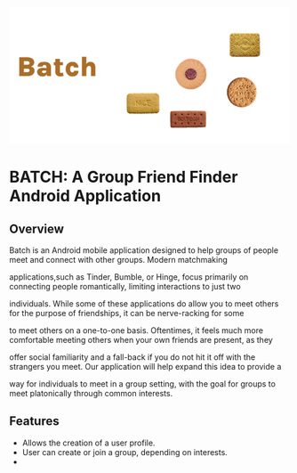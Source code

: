 ![Batch Banner](https://github.com/emanuel-ruiz/Batch/blob/main/BatchBanner.png)

# **BATCH:** A Group Friend Finder Android Application

## **Overview**
 
 Batch is an Android mobile application designed to help groups of people meet and connect with other groups. Modern matchmaking
 
 applications,such as Tinder, Bumble, or Hinge, focus primarily on connecting people romantically, limiting interactions to just two
 
 individuals. While some of these applications do allow you to meet others for the purpose of friendships, it can be nerve-racking for some
 
 to meet others on a one-to-one basis. Oftentimes, it feels much more comfortable meeting others when your own friends are present, as they
 
 offer social familiarity and a fall-back if you do not hit it off with the strangers you meet. Our application will help expand this idea to provide a
 
 way for individuals to meet in a group setting, with the     goal for groups to meet platonically through common interests. 

## **Features**

 - Allows the creation of a user profile.
 - User can create or join a group, depending on interests.
 - 

